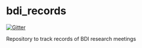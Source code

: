 # bdi_records
[![Gitter](https://img.shields.io/gitter/room/badges/shields.svg)](https://gitter.im/bdi-research/Lobby)

Repository to track records of BDI research meetings
